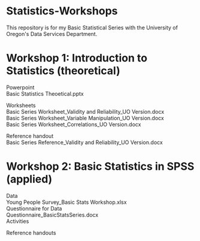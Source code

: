 # Statistics-Workshops

This repository is for my Basic Statistical Series with the University of Oregon's Data Services Department. 

# Workshop 1: Introduction to Statistics (theoretical)
Powerpoint  
     Basic Statistics Theoetical.pptx  
     
Worksheets  
     Basic Series Worksheet_Validity and Reliability_UO Version.docx  
     Basic Series Worksheet_Variable Manipulation_UO Version.docx  
     Basic Series Worksheet_Correlations_UO Version.docx
     
Reference handout  
     Basic Series Reference_Validity and Reliability_UO Version.docx  
     

# Workshop 2: Basic Statistics in SPSS (applied)
Data  
     Young People Survey_Basic Stats Workshop.xlsx   
Questionnaire for Data  
     Questionnaire_BasicStatsSeries.docx    
Activities  
 
Reference handouts  
  

